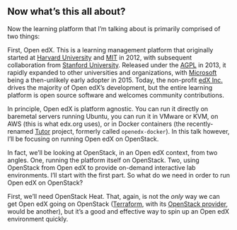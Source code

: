 ## Now what’s this all about?

<!-- Note -->

Now the learning platform that I’m talking about is primarily
comprised of two things:


<!-- .slide: data-background-image="images/openedx-logo.svg" data-background-size="contain" -->

<!-- Note -->
First, Open edX. This is a learning management platform that
originally started at [Harvard University](https://www.harvard.edu/)
and [MIT](https://www.mit.edu/) in 2012, with subsequent collaboration
from [Stanford University](https://www.stanford.edu/). Released under
the
[AGPL](https://tldrlegal.com/license/gnu-affero-general-public-license-v3-(agpl-3.0))
in 2013, it rapidly expanded to other universities and organizations,
with [Microsoft](https://www.microsoft.com/) being a then-unlikely
early adopter in 2015. Today, the non-profit [edX
Inc.](https://www.edx.org/) drives the majority of Open edX’s
development, but the entire learning platform is open source software
and welcomes community contributions.

In principle, Open edX is platform agnostic. You can run it directly
on baremetal servers running Ubuntu, you can run it in VMware or KVM,
on AWS (this is what edx.org uses), or in Docker containers (the
recently-renamed [Tutor](http://docs.tutor.overhang.io/en/latest/)
project, formerly called `openedx-docker`). In this talk however, I’ll
be focusing on running Open edX on OpenStack.


<!-- .slide: data-background-image="images/openstack-logo.svg" data-background-size="contain" -->

<!-- Note -->
In fact, we’ll be looking at OpenStack, in an Open edX context, from
two angles. One, running the platform itself on OpenStack. Two, using
OpenStack from Open edX to provide on-demand interactive lab
environments. I’ll start with the first part. So what do we need in
order to run Open edX on OpenStack?


<!-- .slide: data-background-image="images/heat-logo.svg" data-background-size="contain" -->

<!-- Note -->
First, we’ll need OpenStack Heat. That, again, is not the *only* way
we can get Open edX going on OpenStack
([Terraform](https://www.terraform.io/), with its [OpenStack
provider](https://www.terraform.io/docs/providers/openstack/), would
be another), but it’s a good and effective way to spin up an Open edX
environment quickly.

